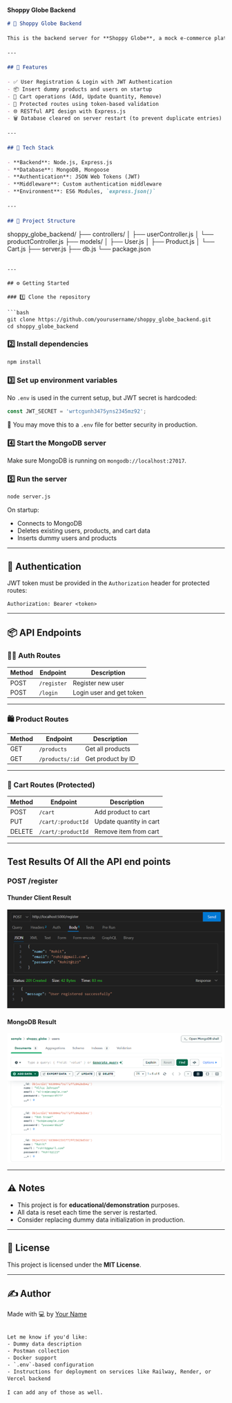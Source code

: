  **Shoppy Globe Backend**


```markdown
# 🛒 Shoppy Globe Backend

This is the backend server for **Shoppy Globe**, a mock e-commerce platform. It provides RESTful APIs for user authentication, product listing, and cart management. This project uses **Node.js**, **Express**, **MongoDB**, and **JWT** for secure access.

---

## 🚀 Features

- ✅ User Registration & Login with JWT Authentication
- 📦 Insert dummy products and users on startup
- 🛒 Cart operations (Add, Update Quantity, Remove)
- 🔐 Protected routes using token-based validation
- 🌐 RESTful API design with Express.js
- 🗑️ Database cleared on server restart (to prevent duplicate entries)

---

## 🧰 Tech Stack

- **Backend**: Node.js, Express.js
- **Database**: MongoDB, Mongoose
- **Authentication**: JSON Web Tokens (JWT)
- **Middleware**: Custom authentication middleware
- **Environment**: ES6 Modules, `express.json()`

---

## 📁 Project Structure

```

shoppy\_globe\_backend/
├── controllers/
│   ├── userController.js
│   └── productController.js
├── models/
│   ├── User.js
│   ├── Product.js
│   └── Cart.js
├── server.js
├── db.js
└── package.json

````

---

## ⚙️ Getting Started

### 1️⃣ Clone the repository

```bash
git clone https://github.com/yourusername/shoppy_globe_backend.git
cd shoppy_globe_backend
````

### 2️⃣ Install dependencies

```bash
npm install
```

### 3️⃣ Set up environment variables

No `.env` is used in the current setup, but JWT secret is hardcoded:

```js
const JWT_SECRET = 'wrtcgunh3475yns2345mz92';
```

🔐 You may move this to a `.env` file for better security in production.

### 4️⃣ Start the MongoDB server

Make sure MongoDB is running on `mongodb://localhost:27017`.

### 5️⃣ Run the server

```bash
node server.js
```

On startup:

* Connects to MongoDB
* Deletes existing users, products, and cart data
* Inserts dummy users and products

---

## 🔐 Authentication

JWT token must be provided in the `Authorization` header for protected routes:

```
Authorization: Bearer <token>
```

---

## 📦 API Endpoints

### 🧑‍💻 Auth Routes

| Method | Endpoint    | Description              |
| ------ | ----------- | ------------------------ |
| POST   | `/register` | Register new user        |
| POST   | `/login`    | Login user and get token |

---

### 🛍️ Product Routes

| Method | Endpoint        | Description       |
| ------ | --------------- | ----------------- |
| GET    | `/products`     | Get all products  |
| GET    | `/products/:id` | Get product by ID |

---

### 🛒 Cart Routes (Protected)

| Method | Endpoint           | Description             |
| ------ | ------------------ | ----------------------- |
| POST   | `/cart`            | Add product to cart     |
| PUT    | `/cart/:productId` | Update quantity in cart |
| DELETE | `/cart/:productId` | Remove item from cart   |

---

## Test Results Of All the API end points

### POST /register

#### Thunder Client Result
![registerThunderClient](registerThunderClient.png)

#### MongoDB Result
![registerMongoDb](registerMongoDb.png)

---

## ⚠️ Notes

* This project is for **educational/demonstration** purposes.
* All data is reset each time the server is restarted.
* Consider replacing dummy data initialization in production.

---

## 📜 License

This project is licensed under the **MIT License**.

---

## ✍️ Author

Made with 💻 by [Your Name](https://github.com/yourusername)

```

Let me know if you'd like:
- Dummy data description
- Postman collection
- Docker support
- `.env`-based configuration
- Instructions for deployment on services like Railway, Render, or Vercel backend

I can add any of those as well.
```
